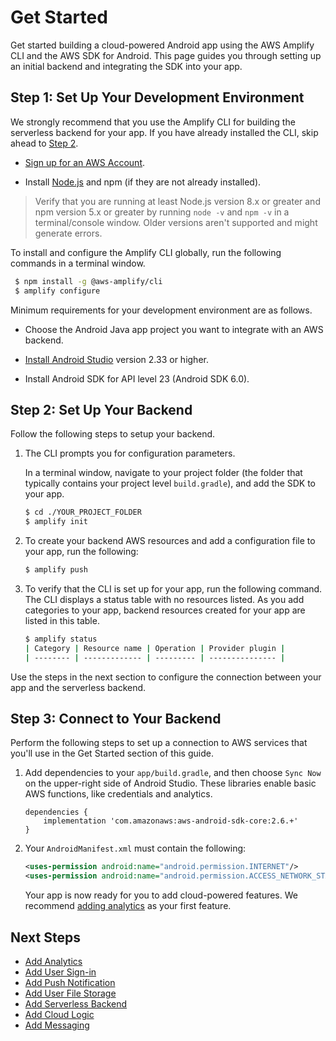 # Get Started

Get started building a cloud-powered Android app using the AWS Amplify CLI and the AWS SDK for Android. This page guides you through setting up an initial backend and integrating the SDK into your app.

## Step 1: Set Up Your Development Environment

We strongly recommend that you use the Amplify CLI for building the serverless backend for your app. If you have already installed the CLI, skip ahead to [Step 2](./add-aws-mobile-sdk-basic-setup).

*  [Sign up for an AWS Account](https://portal.aws.amazon.com/billing/signup?redirect_url=https%3A%2F%2Faws.amazon.com%2Fregistration-confirmation#/start).

*  Install [Node.js](https://nodejs.org/) and npm (if they are not already installed).

> Verify that you are running at least Node.js version 8.x or greater and npm version 5.x or greater by running `node -v` and `npm -v` in a terminal/console window. Older versions aren't supported and might generate errors.

To install and configure the Amplify CLI globally, run the following commands in a terminal window.

  ```bash
   $ npm install -g @aws-amplify/cli
   $ amplify configure
   ```

Minimum requirements for your development environment are as follows.

* Choose the Android Java app project you want to integrate with an AWS backend.

* [Install Android Studio](https://developer.android.com/studio/index.html#downloads) version 2.33 or higher.

* Install Android SDK for API level 23 (Android SDK 6.0).

## Step 2: Set Up Your Backend

Follow the following steps to setup your backend.

1. The CLI prompts you for configuration parameters.

	In a terminal window, navigate to your project folder (the folder that typically contains your project level `build.gradle`), and add the SDK to your app.

	```bash
	$ cd ./YOUR_PROJECT_FOLDER
	$ amplify init
	```

2. To create your backend AWS resources and add a configuration file to your app, run the following:

    ```bash
    $ amplify push
    ```

3. To verify that the CLI is set up for your app, run the following command. The CLI displays a status table with no resources listed. As you add categories to your app, backend resources created for your app are listed in this table.

    ```bash
    $ amplify status
    | Category | Resource name | Operation | Provider plugin |
    | -------- | ------------- | --------- | --------------- |
    ```

Use the steps in the next section to configure the connection between your app and the serverless backend.

## Step 3: Connect to Your Backend

Perform the following steps to set up a connection to AWS services that you'll use in the Get Started section of this guide.

1. Add dependencies to your `app/build.gradle`, and then choose `Sync Now` on the upper-right side of Android Studio. These libraries enable basic AWS functions, like credentials and analytics.

  	```
  	dependencies {
  		implementation 'com.amazonaws:aws-android-sdk-core:2.6.+'
  	}
  	```

2. Your `AndroidManifest.xml` must contain the following:

    ```xml
    <uses-permission android:name="android.permission.INTERNET"/>
    <uses-permission android:name="android.permission.ACCESS_NETWORK_STATE"/>
    ```

	Your app is now ready for you to add cloud-powered features. We recommend [adding analytics](./analytics) as your first feature.

## Next Steps

* [Add Analytics](./analytics)
* [Add User Sign-in](./authentication)
* [Add Push Notification](./push-notifications)
* [Add User File Storage](./storage)
* [Add Serverless Backend](./api)
* [Add Cloud Logic](./api)
* [Add Messaging](./messaging)
